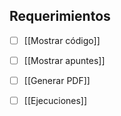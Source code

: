 ## Requerimientos

- [ ] [[Mostrar código]]
- [ ] [[Mostrar apuntes]]
- [ ] [[Generar PDF]]
- [ ] [[Ejecuciones]]


